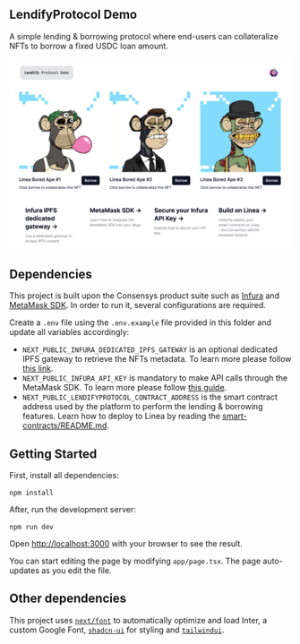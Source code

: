 ## LendifyProtocol Demo

A simple lending & borrowing protocol where end-users can collateralize NFTs to borrow a fixed USDC loan amount.

![Logo](./assets/repository_logo.png)

## Dependencies

This project is built upon the Consensys product suite such as [Infura](https://www.infura.io/) and [MetaMask SDK](https://docs.metamask.io/wallet/how-to/use-sdk/). In order to run it, several configurations are required.

Create a `.env` file using the `.env.example` file provided in this folder and update all variables accordingly:

- `NEXT_PUBLIC_INFURA_DEDICATED_IPFS_GATEWAY` is an optional dedicated IPFS gateway to retrieve the NFTs metadata. To learn more please follow [this link](https://docs.infura.io/api/networks/ipfs/how-to/access-ipfs-content/dedicated-gateways).
- `NEXT_PUBLIC_INFURA_API_KEY` is mandatory to make API calls through the MetaMask SDK. To learn more please follow [this guide](https://docs.infura.io/api/getting-started).
- `NEXT_PUBLIC_LENDIFYPROTOCOL_CONTRACT_ADDRESS` is the smart contract address used by the platform to perform the lending & borrowing features. Learn how to deploy to Linea by reading the [smart-contracts/README.md](smart-contracts/README.md).

## Getting Started

First, install all dependencies:

```
npm install
```

After, run the development server:

```
npm run dev
```

Open [http://localhost:3000](http://localhost:3000) with your browser to see the result.

You can start editing the page by modifying `app/page.tsx`. The page auto-updates as you edit the file.

## Other dependencies

This project uses [`next/font`](https://nextjs.org/docs/basic-features/font-optimization) to automatically optimize and load Inter, a custom Google Font, [`shadcn-ui`](https://ui.shadcn.com/) for styling and [`tailwindui`](https://tailwindui.com/).

